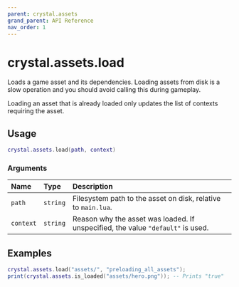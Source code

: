 ```yaml
---
parent: crystal.assets
grand_parent: API Reference
nav_order: 1
---
```


# crystal.assets.load

Loads a game asset and its dependencies. Loading assets from disk is a slow operation and you should avoid calling this during gameplay.

Loading an asset that is already loaded only updates the list of contexts requiring the asset.

## Usage

```lua
crystal.assets.load(path, context)
```

### Arguments

| Name      | Type     | Description                                                                     |
| :-------- | :------- | :------------------------------------------------------------------------------ |
| `path`    | `string` | Filesystem path to the asset on disk, relative to `main.lua`.                   |
| `context` | `string` | Reason why the asset was loaded. If unspecified, the value `"default"` is used. |

## Examples

```lua
crystal.assets.load("assets/", "preloading_all_assets");
print(crystal.assets.is_loaded("assets/hero.png")); -- Prints "true"
```
